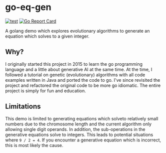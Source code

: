 # go-eq-gen

[![test](https://github.com/github/docs/actions/workflows/test.yml/badge.svg?branch=main)](https://github.com/mwillfox/go-eq-gen/actions/workflows/test.yml)
[![Go Report Card](https://goreportcard.com/badge/github.com/mwillfox/go-eq-gen)](https://goreportcard.com/report/github.com/mwillfox/go-eq-gen)

A golang demo which explores evolutionary algorithms to generate an equation which 
solves to a given integer.

## Why?

I originally started this project in 2015 to learn the go programming language and a 
little about generative AI at the same time. At the time, I followed a tutorial on 
genetic (evolutionary) algorithms with all code examples written in Java and ported 
the code to go. I've since revisited the project and refactored the original code to 
be more go idiomatic. The entire project is simply for fun and education.

## Limitations

This demo is limited to generating equations which solveto relatively small numbers 
due to the chromosome length and the current algorithm only allowing single digit 
operands. In addition, the sub-operations in the generative equations solve to
integers. This leads to potential situations where `9 / 2 = 4`. If you encounter
a generative equation which is incorrect, this is most likely the cause.
